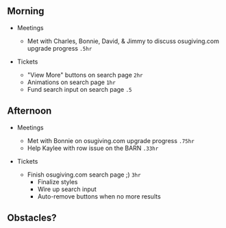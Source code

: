 ## Morning

- Meetings
    - Met with Charles, Bonnie, David, & Jimmy to discuss osugiving.com upgrade progress `.5hr`


- Tickets
    - "View More" buttons on search page `2hr`
    - Animations on search page `1hr`
    - Fund search input on search page `.5`


## Afternoon

- Meetings
    - Met with Bonnie on osugiving.com upgrade progress `.75hr`
    - Help Kaylee with row issue on the BARN `.33hr`


- Tickets
    - Finish osugiving.com search page ;) `3hr`
        - Finalize styles
        - Wire up search input
        - Auto-remove buttons when no more results


## Obstacles?
